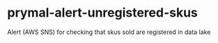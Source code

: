 # prymal-alert-unregistered-skus
Alert (AWS SNS) for checking that skus sold are registered in data lake
